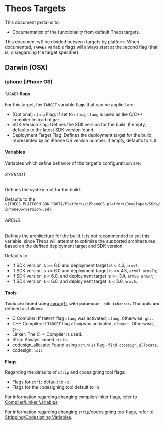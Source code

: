 # Theos Targets

This document pertains to:

* Documentation of the functionality from default Theos targets.

This document will be divided between targets by platform. When documented, `TARGET` variable flags will always start at the second flag (that is, disregarding the target specifier).

## Darwin (OSX)

### iphone (iPhone OS)

#### `TARGET` flags

For this target, the `TARGET` variable flags that can be applied are:

* (Optional) `clang` Flag: If set to `clang`, `clang` is used as the C/C++ compiler instead of `gcc`.
* SDK Version Flag: Defines the SDK version for the build. If empty, defaults to the latest SDK version found.
* Deployment Target Flag: Defines the deployment target for the build, represented by an iPhone OS version number. If empty, defaults to `3.0`.

#### Variables

Variables which define behavior of this target's configuratiuon are:

###### SYSROOT

Defines the system root for the build.

Defaults to the `$(THEOS_PLATFORM_SDK_ROOT)/Platforms/iPhoneOS.platform/Developer/SDKs/iPhoneOS<version>.sdk`.

###### ARCHS

Defines the architecture for the build.
It is not recommended to set this variable, since Theos will attempt to optimize the supported architectures based on the defined deployment target and SDK version.

Defaults to:

* If SDK version is >= 6.0 and deployment target is < 4.3, `armv7`;
* If SDK version is >= 6.0 and deployment target is >= 4.3, `armv7 armv7s`;
* If SDK version is < 6.0, and deployment target is >= 3.0, `armv6 armv7`;
* If SDK version is < 6.0, and deployment target is < 3.0, `armv6`.

#### Tools

Tools are found using [xcrun(1)](http://developer.apple.com/documentation/Darwin/Reference/ManPages/man1/xcrun.1.html), with parameter `-sdk iphoneos`. The tools are defined as follows:

* C Compiler: If `TARGET` flag `clang` was activated, `clang`. Otherwise, `gcc`.
* C++ Compiler: If `TARGET` flag `clang` was activated, `clang++`. Otherwise, `g++`.
* Linker: The C++ Compiler is used.
* Strip: Always named `strip`.
* codesign\_allocate: Found using `xcrun(1)` flag `-find codesign_allocate`.
* codesign: `ldid`.

#### Flags

Regarding the defaults of `strip` and codesigning tool flags:

* Flags for `strip` default to `-x`.
* Flags for the codesigning tool default to `-S`.

For information regarding changing compiler/linker flags, refer to [Compiler/Linker Variables](./2_1_1_2_COMPILATION_LINKING.md).

For information regarding changing `strip`/codesigning tool flags, refer to [Stripping/Codesigning Variables](./2_1_1_3_STRIPPING_CODESIGNING.md).
